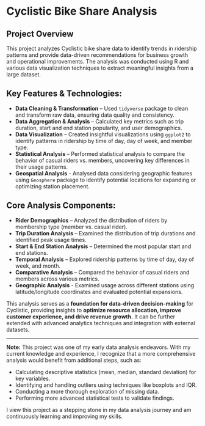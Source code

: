 # Cyclistic Bike Share Analysis

## Project Overview

This project analyzes Cyclistic bike share data to identify trends in ridership patterns and provide data-driven recommendations for business growth and operational improvements. 
The analysis was conducted using R and various data visualization techniques to extract meaningful insights from a large dataset.

## Key Features & Technologies:

*   **Data Cleaning & Transformation** – Used `tidyverse` package to clean and transform raw data, ensuring data quality and consistency.
*   **Data Aggregation & Analysis** – Calculated key metrics such as trip duration, start and end station popularity, and user demographics.
*   **Data Visualization** – Created insightful visualizations using `ggplot2` to identify patterns in ridership by time of day, day of week, and member type.
*   **Statistical Analysis** – Performed statistical analysis to compare the behavior of casual riders vs. members, uncovering key differences in their usage patterns.
*   **Geospatial Analysis** - Analysed data considering geographic features using `Geosphere` package to identify potential locations for expanding or optimizing station placement.

## Core Analysis Components:

*   **Rider Demographics** – Analyzed the distribution of riders by membership type (member vs. casual rider).
*   **Trip Duration Analysis** – Examined the distribution of trip durations and identified peak usage times.
*   **Start & End Station Analysis** – Determined the most popular start and end stations.
*   **Temporal Analysis** – Explored ridership patterns by time of day, day of week, and month.
*   **Comparative Analysis** – Compared the behavior of casual riders and members across various metrics.
*   **Geographic Analysis** - Examined usage across different stations using latitude/longitude coordinates and evaluated potential expansions.

This analysis serves as a **foundation for data-driven decision-making** for Cyclistic, providing insights to **optimize resource allocation, improve customer experience, 
and drive revenue growth.** It can be further extended with advanced analytics techniques and integration with external datasets.

---

**Note:** This project was one of my early data analysis endeavors. With my current knowledge and experience, I recognize that a more comprehensive analysis would benefit from additional steps, such as:

*   Calculating descriptive statistics (mean, median, standard deviation) for key variables.
*   Identifying and handling outliers using techniques like boxplots and IQR.
*   Conducting a more thorough exploration of missing data.
*   Performing more advanced statistical tests to validate findings.

I view this project as a stepping stone in my data analysis journey and am continuously learning and improving my skills.
